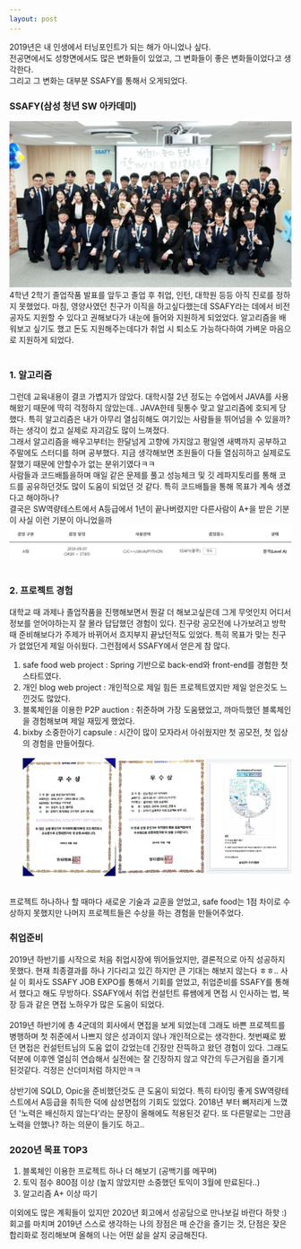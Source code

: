 ```yaml
---
layout: post
---
```


2019년은 내 인생에서 터닝포인트가 되는 해가 아니었나 싶다.<br>
전공면에서도 성향면에서도 많은 변화들이 있었고, 그 변화들이 좋은 변화들이었다고 생각한다.<br>
그리고 그 변화는 대부분 SSAFY를 통해서 오게되었다.

### SSAFY(삼성 청년 SW 아카데미)
![ssafy](../assets/img/aboutme/ssafy.png)
4학년 2학기 졸업작품 발표를 앞두고 졸업 후 취업, 인턴, 대학원 등등 아직 진로를 정하지 못했었다.
마침, 영양사였던 친구가 이직을 하고싶다했는데 SSAFY라는 데에서 비전공자도 지원할 수 있다고 권해보다가 내눈에 들어와 지원하게 되었었다. 
알고리즘을 배워보고 싶기도 했고 돈도 지원해주는데다가 취업 시 퇴소도 가능하다하여 가벼운 마음으로 지원하게 되었다. 
<br>
<br>
### 1. 알고리즘
그런데 교육내용이 결코 가볍지가 않았다. 
대학시절 2년 정도는 수업에서 JAVA를 사용해왔기 때문에 딱히 걱정하지 않았는데.. JAVA한테 뒷통수 맞고 알고리즘에 호되게 당했다.
특히 알고리즘은 내가 아무리 열심히해도 여기있는 사람들을 뛰어넘을 수 있을까? 하는 생각이 컸고 실제로 자괴감도 많이 느껴졌다. <br>
그래서 알고리즘을 배우고부터는 한달넘게 고향에 가지않고 평일엔 새벽까지 공부하고 주말에도 스터디를 하며 공부했다. 
지금 생각해보면 조원들이 다들 열심히하고 실제로도 잘했기 때문에 안할수가 없는 분위기였다ㅋㅋ <br>
사람들과 코드배틀을하며 매일 같은 문제를 풀고 성능체크 및 깃 레파지토리를 통해 코드를 공유하던것도 많이 도움이 되었던 것 같다. 
특히 코드배틀을 통해 목표가 계속 생겼다고 해야하나?<br>
결국은 SW역량테스트에서 A등급에서 1년이 끝나버렸지만 다른사람이 A+을 받은 기분이 사실 이런 기분이 아니었을까
![algo](../assets/img/aboutme/level.JPG)
<br>
<br>
### 2. 프로젝트 경험
대학교 때 과제나 졸업작품을 진행해보면서 뭔갈 더 해보고싶은데 그게 무엇인지 어디서 정보를 얻어야하는지 잘 몰라 답답했던 경험이 있다. 
친구랑 공모전에 나가보려고 방학 때 준비해보다가 주제가 바뀌어서 흐지부지 끝났던적도 있었다. 
특히 목표가 맞는 친구가 없었던게 제일 아쉬웠다. 
그런점에서 SSAFY에서 얻은게 참 많다. 
<br>
1. safe food web project : Spring 기반으로 back-end와 front-end를 경험한 첫 스타트였다. <br>
2. 개인 blog web project : 개인적으로 제일 힘든 프로젝트였지만 제일 얻은것도 느낀것도 많았다. <br>
3. 블록체인을 이용한 P2P auction : 취준하며 가장 도움됐었고, 까마득했던 블록체인을 경험해보며 제일 재밌게 했었다. <br>
4. bixby 소중한아기 capsule : 시간이 많이 모자라서 아쉬웠지만 첫 공모전, 첫 입상의 경험을 만들어줬다. <br><br>
![awards](../assets/img/aboutme/awards.png)
<br>
프로젝트 하나하나 할 때마다 새로운 기술과 교훈을 얻었고, safe food는 1점 차이로 수상하지 못했지만 나머지 프로젝트들은 수상을 하는 경험을 만들어주었다. 


### 취업준비
2019년 하반기를 시작으로 처음 취업시장에 뛰어들었지만, 결론적으로 아직 성공하지 못했다. 
현재 최종결과를 하나 기다리고 있긴 하지만 큰 기대는 해보지 않는다 ㅎㅎ..
사실 이 회사도 SSAFY JOB EXPO를 통해서 기회를 얻었고, 취업준비를 SSAFY를 통해서 했다고 해도 무방하다. 
SSAFY에서 취업 컨설턴트 류쌤에게 면접 시 인사하는 법, 복장 등과 같은 면접 노하우가 많은 도움이 되었다. 
<br>
<br>
2019년 하반기에 총 4군데의 회사에서 면접을 보게 되었는데 그래도 바쁜 프로젝트를 병행하며 첫 취준에서 나쁘지 않은 성과이지 않나 개인적으로는 생각한다. 
첫번째로 봤던 면접은 컨설턴트님의 도움 없이 갔었는데 긴장만 잔뜩하고 왔던 경험이 있다. 
그래도 덕분에 이후엔 열심히 연습해서 실전에는 잘 긴장하지 않고 약간의 두근거림을 즐기게 된것같다. 걱정은 산더미처럼 하지만ㅋㅋ
<br>
<br>
상반기에 SQLD, Opic을 준비했던것도 큰 도움이 되었다. 특히 타이밍 좋게 SW역량테스트에서 A등급을 취득한 덕에 삼성면접의 기회도 있었다. 
2018년 부터 뼈저리게 느꼈던 '노력은 배신하지 않는다'라는 문장이 올해에도 적용된것 같다. 
또 다른말로는 그만큼 노력을 안했나? 하는 의문이 들기도 하고..

### 2020년 목표 TOP3
1. 블록체인 이용한 프로젝트 하나 더 해보기 (공백기를 메꾸며)
2. 토익 점수 800점 이상 (높지 않았지만 소중했던 토익이 3월에 만료된다..)
3. 알고리즘 A+ 이상 따기

이외에도 많은 계획들이 있지만 2020년 회고에서 성공담으로 만나보길 바란다 하핫 :) 
회고를 마치며 2019년 스스로 생각하는 나의 장점은 매 순간을 즐기는 것, 단점은 잦은 합리화로 정리해보며 올해의 나는 어떤 삶을 살지 궁금해진다.
